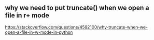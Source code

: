 ## why we need to put truncate() when we open a file in r+ mode  
https://stackoverflow.com/questions/4562100/why-truncate-when-we-open-a-file-in-w-mode-in-python  
